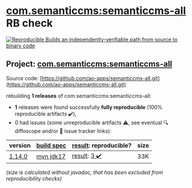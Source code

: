[com.semanticcms:semanticcms-all](https://central.sonatype.com/artifact/com.semanticcms/semanticcms-all/versions) RB check
=======

[![Reproducible Builds](https://reproducible-builds.org/images/logos/rb.svg) an independently-verifiable path from source to binary code](https://reproducible-builds.org/)

## Project: [com.semanticcms:semanticcms-all](https://central.sonatype.com/artifact/com.semanticcms/semanticcms-all/versions)

Source code: [https://github.com/ao-apps/semanticcms-all.git](https://github.com/ao-apps/semanticcms-all.git)

rebuilding **1 releases** of com.semanticcms:semanticcms-all:
- **1** releases were found successfully **fully reproducible** (100% reproducible artifacts :heavy_check_mark:),
- 0 had issues (some unreproducible artifacts :warning:, see eventual :mag: diffoscope and/or :memo: issue tracker links):

| version | [build spec](/BUILDSPEC.md) | [result](https://reproducible-builds.org/docs/jvm/): reproducible? | size |
| -- | --------- | ------ | -- |
| [1.14.0](https://central.sonatype.com/artifact/com.semanticcms/semanticcms-all/1.14.0/pom) | [mvn jdk17](semanticcms-all-1.14.0.buildspec) | [result](semanticcms-all-1.14.0.buildinfo): [3 :heavy_check_mark: ](semanticcms-all-1.14.0.buildcompare) | 33K |

<i>(size is calculated without javadoc, that has been excluded from reproducibility checks)</i>
